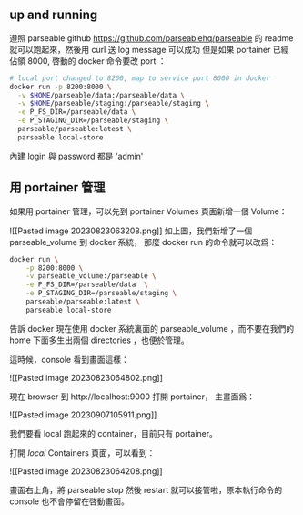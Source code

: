 ## up and running
遵照 parseable github
https://github.com/parseablehq/parseable
的 readme 就可以跑起來，然後用 curl 送 log message 可以成功
但是如果 portainer 已經佔領 8000, 啓動的 docker 命令要改 port ：
``` bash
# local port changed to 8200, map to service port 8000 in docker
docker run -p 8200:8000 \
  -v $HOME/parseable/data:/parseable/data \
  -v $HOME/parseable/staging:/parseable/staging \
  -e P_FS_DIR=/parseable/data \
  -e P_STAGING_DIR=/parseable/staging \
  parseable/parseable:latest \
  parseable local-store
```

內建 login 與 password 都是 'admin'

## 用 portainer 管理 ##

如果用 portainer 管理，可以先到 portainer Volumes 頁面新增一個 Volume：

![[Pasted image 20230823063208.png]]
如上圖，我們新增了一個 parseable_volume 到 docker 系統，
那麼 docker run 的命令就可以改爲：

```bash
docker run \
	-p 8200:8000 \
	-v parseable_volume:/parseable \
	-e P_FS_DIR=/parseable/data  \
	-e P_STAGING_DIR=/parseable/staging \
	parseable/parseable:latest \
	parseable local-store
```

告訴 docker 現在使用 docker 系統裏面的 parseable_volume ，而不要在我們的 home 下面多生出兩個 directories ，也便於管理。

這時候，console 看到畫面這樣：

![[Pasted image 20230823064802.png]]

現在 browser 到 http://localhost:9000 打開 portainer， 主畫面爲：

![[Pasted image 20230907105911.png]]

我們要看 local 跑起來的 container，目前只有 portainer。

打開 _local_ Containers 頁面，可以看到：

![[Pasted image 20230823064208.png]]

畫面右上角，將 parseable stop 然後 restart 就可以接管啦，原本執行命令的 console 也不會停留在啓動畫面。



